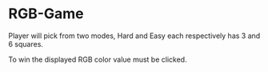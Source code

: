 # RGB-Game

Player will pick from two modes, Hard and Easy each respectively has 3 and 6 squares.

To win the displayed RGB color value must be clicked.
